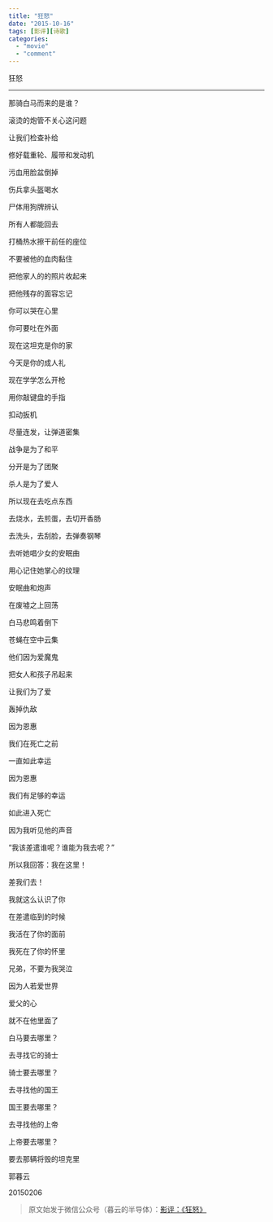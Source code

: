 ```yaml
---
title: "狂怒"
date: "2015-10-16"
tags: [影评][诗歌]
categories: 
  - "movie"
  - "comment"
---
```




狂怒

* * *

那骑白马而来的是谁？

滚烫的炮管不关心这问题

让我们检查补给

修好载重轮、履带和发动机

  

污血用脸盆倒掉

伤兵拿头盔喝水

尸体用狗牌辨认

所有人都能回去

  

打桶热水擦干前任的座位

不要被他的血肉黏住

把他家人的的照片收起来

把他残存的面容忘记

  

你可以哭在心里

你可要吐在外面

现在这坦克是你的家

今天是你的成人礼

  

现在学学怎么开枪

  

用你敲键盘的手指

扣动扳机

尽量连发，让弹道密集

  

战争是为了和平

分开是为了团聚

杀人是为了爱人

所以现在去吃点东西

  

去烧水，去煎蛋，去切开香肠

去洗头，去刮脸，去弹奏钢琴

去听她唱少女的安眠曲

用心记住她掌心的纹理

  

安眠曲和炮声

在废墟之上回荡

白马悲鸣着倒下

苍蝇在空中云集

  

他们因为爱魔鬼

把女人和孩子吊起来

让我们为了爱

轰掉仇敌

  

因为恩惠

我们在死亡之前

一直如此幸运

因为恩惠

我们有足够的幸运

如此进入死亡

  

因为我听见他的声音

“我该差遣谁呢？谁能为我去呢？”

所以我回答：我在这里！

差我们去！

  

我就这么认识了你

在差遣临到的时候

我活在了你的面前

我死在了你的怀里

  

兄弟，不要为我哭泣

因为人若爱世界

爱父的心

就不在他里面了

  

白马要去哪里？

去寻找它的骑士

骑士要去哪里？

去寻找他的国王

国王要去哪里？

去寻找他的上帝

上帝要去哪里？

要去那辆将毁的坦克里

  

郭暮云

20150206

  

> 原文始发于微信公众号（暮云的半导体）：[影评：《狂怒》](http://mp.weixin.qq.com/s?__biz=MzAxMzcyMDY4Ng==&mid=400017758&idx=1&sn=072e13fb902cd4dc33a37c61efc29a65&chksm=09bd245f3ecaad4971e7266ecaa2a178227495b4c8e86b62b544d2fc87f6cb3502bdf0b8e28a&scene=27#wechat_redirect)
